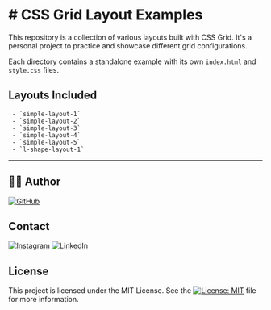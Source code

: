 # # CSS Grid Layout Examples

This repository is a collection of various layouts built with CSS Grid. It's a personal project to practice and showcase different grid configurations.

Each directory contains a standalone example with its own `index.html` and `style.css` files.

## Layouts Included

     - `simple-layout-1`
     - `simple-layout-2`
     - `simple-layout-3`
     - `simple-layout-4`
     - `simple-layout-5`
     - `l-shape-layout-1`

---

## 🧑‍🦱 Author

[![GitHub](https://img.shields.io/badge/GitHub_RudraXi-%23121011.svg?logo=github&logoColor=white)](https://github.com/rudra-xi)

## Contact

[![Instagram](https://img.shields.io/badge/Instagram_%40Rudra.Xii-%23E4405F.svg?logo=Instagram&logoColor=white)](https://www.instagram.com/rudra.xii/)
[![LinkedIn](https://custom-icon-badges.demolab.com/badge/LinkedIn_Goutam-0A66C2?logo=linkedin-white&logoColor=fff)](https://www.linkedin.com/in/goutam-rudraxi)

## License

This project is licensed under the MIT License. See the [![License: MIT](https://img.shields.io/badge/License-MIT-lightgreen.svg)](/LICENSE) file for more information.
